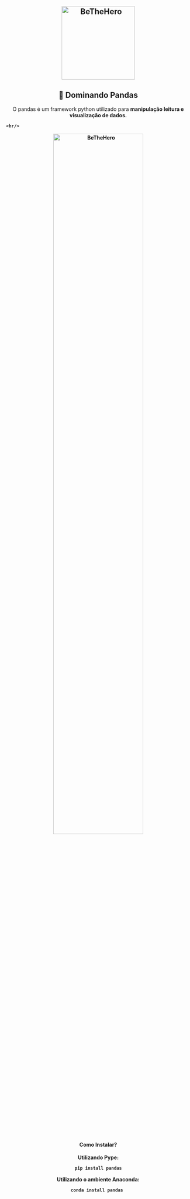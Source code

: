 # 
<h2 align="center">
    <img alt="BeTheHero" title="#delicinha" src="https://github.com/luisERH/Dominando-Pandas/blob/master/assets/pandas.png" width="200px" />
</h2>
<h2 align="center">
  🐼 Dominando Pandas
</h2>


 <p align="center">
    O pandas é um framework python utilizado para <strong>manipulação<strong/> <strong>leitura<strong/> e <strong>visualização de dados<strong/>.
 <p/>
    
    <hr/>
    
<center/>
    <img align="center" alt="BeTheHero" title="#delicinha" src="https://pandas.pydata.org/docs/_images/02_io_readwrite1.svg" width="70%" />
 
    
#### Como Instalar?
Utilizando Pype:
```sh
pip install pandas
```
Utilizando o ambiente Anaconda:
```sh
conda install pandas 
```
